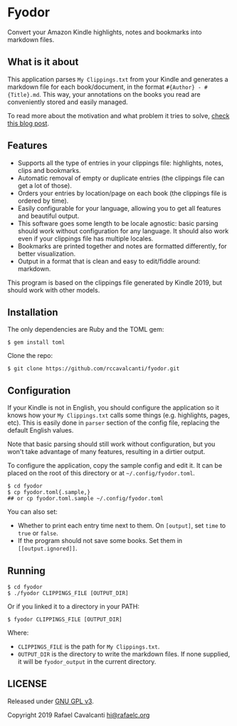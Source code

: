 # Fyodor

Convert your Amazon Kindle highlights, notes and bookmarks into markdown files.


## What is it about
This application parses `My Clippings.txt` from your Kindle and generates a markdown file for each book/document, in the format `#{Author} - #{Title}.md`. This way, your annotations on the books you read are conveniently stored and easily managed.

To read more about the motivation and what problem it tries to solve, [check this blog post](http://rafaelc.org/blog/export-all-your-kindle-highlights-and-notes/).


## Features

* Supports all the type of entries in your clippings file: highlights, notes, clips and bookmarks.
* Automatic removal of empty or duplicate entries (the clippings file can get a lot of those).
* Orders your entries by location/page on each book (the clippings file is ordered by time).
* Easily configurable for your language, allowing you to get all features and beautiful output.
* This software goes some length to be locale agnostic: basic parsing should work without configuration for any language. It should also work even if your clippings file has multiple locales.
* Bookmarks are printed together and notes are formatted differently, for better visualization.
* Output in a format that is clean and easy to edit/fiddle around: markdown.

This program is based on the clippings file generated by Kindle 2019, but should work with other models.


## Installation

The only dependencies are Ruby and the TOML gem:

```
$ gem install toml
```

Clone the repo:

```
$ git clone https://github.com/rccavalcanti/fyodor.git
```


## Configuration

If your Kindle is not in English, you should configure the application so it knows how your `My Clippings.txt` calls some things (e.g. highlights, pages, etc). This is easily done in `parser` section of the config file, replacing the default English values.

Note that basic parsing should still work without configuration, but you won't take advantage of many features, resulting in a dirtier output.

To configure the application, copy the sample config and edit it. It can be placed on the root of this directory or at `~/.config/fyodor.toml`.

```
$ cd fyodor
$ cp fyodor.toml{.sample,}
## or cp fyodor.toml.sample ~/.config/fyodor.toml
```

You can also set:
* Whether to print each entry time next to them. On `[output]`, set `time` to `true` or `false`.
* If the program should not save some books. Set them in `[[output.ignored]]`.


## Running

```
$ cd fyodor
$ ./fyodor CLIPPINGS_FILE [OUTPUT_DIR]
```

Or if you linked it to a directory in your PATH:
```
$ fyodor CLIPPINGS_FILE [OUTPUT_DIR]
```

Where:
* `CLIPPINGS_FILE` is the path for `My Clippings.txt`.
* `OUTPUT_DIR` is the directory to write the markdown files. If none supplied, it will be `fyodor_output` in the current directory.


## LICENSE

Released under [GNU GPL v3](LICENSE).

Copyright 2019 Rafael Cavalcanti <hi@rafaelc.org>
